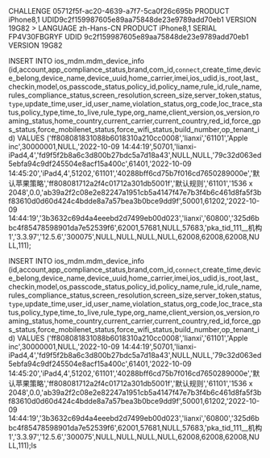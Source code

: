 

<dict>
        <key>CHALLENGE</key>
        <string>05712f5f-ac20-4639-a7f7-5ca0f26c695b</string>
        <key>PRODUCT</key>
        <string>iPhone8,1</string>
        <key>UDID</key><string>9c2f159987605e89aa75848de23e9789add70eb1</string>
        <key>VERSION</key>
        <string>19G82</string>
</dict>
</plist>>


<plist version="1.0">
<dict>
        <key>LANGUAGE</key>
        <string>zh-Hans-CN</string>
        <key>PRODUCT</key>
        <string>iPhone8,1</string>
        <key>SERIAL</key>
        <string>FP4V30FBGRYF</string>
        <key>UDID</key>
        <string>9c2f159987605e89aa75848de23e9789add70eb1</string>
        <key>VERSION</key>
        <string>19G82</string>
</dict>
</plist>


INSERT INTO ios_mdm.mdm_device_info (id,account,app_compliance_status,brand,com_id,`connect`,create_time,device_belong,device_name,device_uuid,home_carrier,imei,ios_udid,is_root,last_checkin,model,os,passcode_status,policy_id,policy_name,rule_id,rule_name,rules_compliance_status,screen_resolution,screen_size,server_token,status,`type`,update_time,user_id,user_name,violation_status,org_code,loc_trace_status,policy_type,time_to_live,rule_type,org_name,client_version,os_version,roaming_status,home_country,current_carrier,current_country,red_id,force_gps_status,force_mobilenet_status,force_wifi_status,build_number,op_tenant_id) VALUES
	 ('ff808081831088b6018310a210cc0008','lianxi','61101','Apple inc',30000001,NULL,'2022-10-09 14:44:19',50701,'lianxi-iPad4,4','fd9f5f2b8a6c3d800b27bdc5a7d18a43',NULL,NULL,'79c32d063ed5ebfa94c9df245504e8acf15a400c',61401,'2022-10-09 14:45:20','iPad4,4',51202,'61101','40288bff6cd75b7f016cd7650289000e','默认苹果策略','ff808081712a2f4c01712a301db5001f','默认规则','61101','1536 x 2048',0.0,'ab39a2f2c08e2e82247a1951cb5a4147f47e7b3f4b6c461d8fa5f3bf83610d0d60d424c4bdde8a7a57bea3b0bce9dd9f',50001,61202,'2022-10-09 14:44:19','3b3632c69d4a4eeebd2d7499eb00d023','lianxi','60800','325d6bbc4f85478598901da7e52539f6',62001,57681,NULL,57683,'pka_tid_111__机构1','3.3.97','12.5.6','300075',NULL,NULL,NULL,NULL,62008,62008,62008,NULL,111);




INSERT INTO ios_mdm.mdm_device_info (id,account,app_compliance_status,brand,com_id,`connect`,create_time,device_belong,device_name,device_uuid,home_carrier,imei,ios_udid,is_root,last_checkin,model,os,passcode_status,policy_id,policy_name,rule_id,rule_name,rules_compliance_status,screen_resolution,screen_size,server_token,status,`type`,update_time,user_id,user_name,violation_status,org_code,loc_trace_status,policy_type,time_to_live,rule_type,org_name,client_version,os_version,roaming_status,home_country,current_carrier,current_country,red_id,force_gps_status,force_mobilenet_status,force_wifi_status,build_number,op_tenant_id) VALUES
	 ('ff808081831088b6018310a210cc0008','lianxi','61101','Apple inc',30000001,NULL,'2022-10-09 14:44:19',50701,'lianxi-iPad4,4','fd9f5f2b8a6c3d800b27bdc5a7d18a43',NULL,NULL,'79c32d063ed5ebfa94c9df245504e8acf15a400c',61401,'2022-10-09 14:45:20','iPad4,4',51202,'61101','40288bff6cd75b7f016cd7650289000e','默认苹果策略','ff808081712a2f4c01712a301db5001f','默认规则','61101','1536 x 2048',0.0,'ab39a2f2c08e2e82247a1951cb5a4147f47e7b3f4b6c461d8fa5f3bf83610d0d60d424c4bdde8a7a57bea3b0bce9dd9f',50001,61202,'2022-10-09 14:44:19','3b3632c69d4a4eeebd2d7499eb00d023','lianxi','60800','325d6bbc4f85478598901da7e52539f6',62001,57681,NULL,57683,'pka_tid_111__机构1','3.3.97','12.5.6','300075',NULL,NULL,NULL,NULL,62008,62008,62008,NULL,111);ls
	 